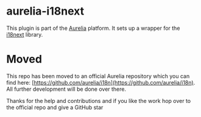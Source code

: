 # aurelia-i18next

This plugin is part of the [Aurelia](http://www.aurelia.io/) platform. It sets up a wrapper for the [i18next](http://i18next.com/) library.

# Moved

This repo has been moved to an official Aurelia repository which you can find here: [https://github.com/aurelia/i18n](https://github.com/aurelia/i18n).
All further development will be done over there.

Thanks for the help and contributions and if you like the work hop over to the official repo and give a GitHub star
